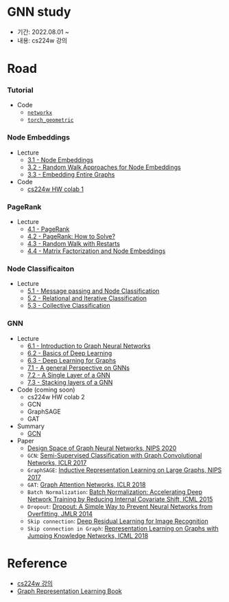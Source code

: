 # GNN study

- 기간: 2022.08.01 ~
- 내용: cs224w 강의

# Road

### Tutorial

- Code
  - [`networkx`](./cs224w_code/CS224W_Colab_0/NetworkX.ipynb)
  - [`torch_geometric`](./cs224w_code/CS224W_Colab_0/PyTorch_Geometric.ipynb)

### Node Embeddings

- Lecture
  - [3.1 - Node Embeddings](https://www.youtube.com/watch?v=rMq21iY61SE&list=PLoROMvodv4rPLKxIpqhjhPgdQy7imNkDn&index=7)
  - [3.2 - Random Walk Approaches for Node Embeddings](https://www.youtube.com/watch?v=Xv0wRy66Big&list=PLoROMvodv4rPLKxIpqhjhPgdQy7imNkDn&index=8&t=1s)
  - [3.3 - Embedding Entire Graphs](https://www.youtube.com/watch?v=eliMLfJeu7A&list=PLoROMvodv4rPLKxIpqhjhPgdQy7imNkDn&index=9&t=970s)
- Code
  - [cs224w HW colab 1](./cs224w_code/CS224W_Colab_1.ipynb)

### PageRank

- Lecture
  - [4.1 - PageRank](https://www.youtube.com/watch?v=TU0ankRcHmo&list=PLoROMvodv4rPLKxIpqhjhPgdQy7imNkDn&index=10)
  - [4.2 - PageRank: How to Solve?](https://www.youtube.com/watch?v=rK2ZBmQHVVs&list=PLoROMvodv4rPLKxIpqhjhPgdQy7imNkDn&index=11)
  - [4.3 - Random Walk with Restarts](https://www.youtube.com/watch?v=HbzQzUaJ_9I&list=PLoROMvodv4rPLKxIpqhjhPgdQy7imNkDn&index=12)
  - [4.4 - Matrix Factorization and Node Embeddings](https://www.youtube.com/watch?v=r12qJZZVtqc&list=PLoROMvodv4rPLKxIpqhjhPgdQy7imNkDn&index=13)

### Node Classificaiton

- Lecture
  - [5.1 - Message passing and Node Classification](https://www.youtube.com/watch?v=6g9vtxUmfwM&list=PLoROMvodv4rPLKxIpqhjhPgdQy7imNkDn&index=14)
  - [5.2 - Relational and Iterative Classification](https://www.youtube.com/watch?v=QUO-HQ44EDc&list=PLoROMvodv4rPLKxIpqhjhPgdQy7imNkDn&index=15)
  - [5.3 - Collective Classification](https://www.youtube.com/watch?v=kh3I_UTtUOo&list=PLoROMvodv4rPLKxIpqhjhPgdQy7imNkDn&index=16)

### GNN

- Lecture
  - [6.1 - Introduction to Graph Neural Networks](https://www.youtube.com/watch?v=F3PgltDzllc&list=PLoROMvodv4rPLKxIpqhjhPgdQy7imNkDn&index=17)
  - [6.2 - Basics of Deep Learning](https://www.youtube.com/watch?v=tutlI9YzJ2g&list=PLoROMvodv4rPLKxIpqhjhPgdQy7imNkDn&index=18)
  - [6.3 - Deep Learning for Graphs](https://www.youtube.com/watch?v=MH4yvtgAR-4&list=PLoROMvodv4rPLKxIpqhjhPgdQy7imNkDn&index=19)
  - [7.1 - A general Perspective on GNNs](https://www.youtube.com/watch?v=RU9uTa_-ZOw&list=PLoROMvodv4rPLKxIpqhjhPgdQy7imNkDn&index=20)
  - [7.2 - A Single Layer of a GNN](https://www.youtube.com/watch?v=247Mkqj_wRM&list=PLoROMvodv4rPLKxIpqhjhPgdQy7imNkDn&index=21)
  - [7.3 - Stacking layers of a GNN](https://www.youtube.com/watch?v=ew1cnUjRgl4&list=PLoROMvodv4rPLKxIpqhjhPgdQy7imNkDn&index=22)
- Code (coming soon)
  - cs224w HW colab 2
  - GCN
  - GraphSAGE
  - GAT
- Summary
  - [GCN](https://minsoo9506.github.io/01_gnn/)
- Paper
  - [Design Space of Graph Neural Networks, NIPS 2020](https://proceedings.neurips.cc/paper/2020/file/c5c3d4fe6b2cc463c7d7ecba17cc9de7-Paper.pdf)
  - `GCN`: [Semi-Supervised Classification with Graph Convolutional Networks, ICLR 2017](https://arxiv.org/abs/1609.02907)
  - `GraphSAGE`: [Inductive Representation Learning on Large Graphs, NIPS 2017](https://proceedings.neurips.cc/paper/2017/file/5dd9db5e033da9c6fb5ba83c7a7ebea9-Paper.pdf)
  - `GAT`: [Graph Attention Networks, ICLR 2018](https://arxiv.org/abs/1710.10903)
  - `Batch Normalization`: [Batch Normalization: Accelerating Deep Network Training by Reducing Internal Covariate Shift, ICML 2015](https://arxiv.org/abs/1502.03167)
  - `Dropout`: [Dropout: A Simple Way to Prevent Neural Networks from Overfitting, JMLR 2014](https://jmlr.org/papers/v15/srivastava14a.html)
  - `Skip connection`: [Deep Residual Learning for Image Recognition](https://www.cv-foundation.org/openaccess/content_cvpr_2016/papers/He_Deep_Residual_Learning_CVPR_2016_paper.pdf)
  - `Skip connection in Graph`: [Representation Learning on Graphs with Jumping Knowledge Networks, ICML 2018](https://proceedings.mlr.press/v80/xu18c/xu18c.pdf)

# Reference

- [cs224w 강의](https://www.youtube.com/playlist?list=PLoROMvodv4rPLKxIpqhjhPgdQy7imNkDn)
- [Graph Representation Learning Book](https://www.cs.mcgill.ca/~wlh/grl_book/)
